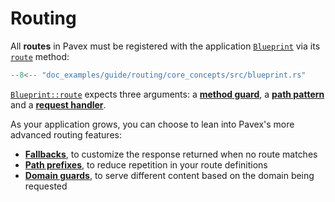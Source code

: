 # Routing

All **routes** in Pavex must be registered with the application [`Blueprint`][Blueprint] via
its [`route`][Blueprint::route] method:

```rust hl_lines="6"
--8<-- "doc_examples/guide/routing/core_concepts/src/blueprint.rs"
```

[`Blueprint::route`][Blueprint::route] expects three arguments: a [**method guard**](method_guards.md), a [**path pattern**](path_patterns.md) and a [**request handler**](request_handlers.md).

As your application grows, you can choose to lean into Pavex's more advanced routing features:

- [**Fallbacks**], to customize the response returned when no route matches
- [**Path prefixes**](path_prefixes.md), to reduce repetition in your route definitions
- [**Domain guards**](domain_guards.md), to serve different content based on the domain being requested

[Blueprint]: ../../api_reference/pavex/blueprint/struct.Blueprint.html
[Blueprint::route]: ../../api_reference/pavex/blueprint/struct.Blueprint.html#method.route
[**Fallbacks**]: ../../api_reference/pavex/blueprint/struct.Blueprint.html#method.fallback
